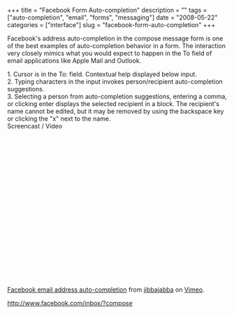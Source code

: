 +++
title = "Facebook Form Auto-completion"
description = ""
tags = ["auto-completion", "email", "forms", "messaging"]
date = "2008-05-22"
categories = ["interface"]
slug = "facebook-form-auto-completion"
+++


<p>Facebook's address auto-completion in the compose message form is one of the best examples of auto-completion behavior in a form. The interaction very closely mimics what you would expect to happen in the To field of email applications like Apple Mail and Outlook.</p>
<div id="screens-full" class="clear"><div class="caption">1. Cursor is in the To: field. Contextual help displayed below input.</div><div class="fullimg clear"><a href="//konigi.com/media/interface/facebook-email-autocompletion-1.png" class="group" rel="group" title="1. Cursor is in the To: field. Contextual help displayed below input."><img src="//konigi.com/media/interface/facebook-email-autocompletion-1.png" alt="" class="img-responsive"></a></div></div><div id="screens-full" class="clear"><div class="caption">2. Typing characters in the input invokes person/recipient auto-completion suggestions. </div><div class="fullimg clear"><a href="//konigi.com/media/interface/facebook-email-autocompletion-2.png" class="group" rel="group" title="2. Typing characters in the input invokes person/recipient auto-completion suggestions. "><img src="//konigi.com/media/interface/facebook-email-autocompletion-2.png" alt="" class="img-responsive"></a></div></div><div id="screens-full" class="clear"><div class="caption">3. Selecting a person from auto-completion suggestions, entering a comma, or clicking enter displays the selected recipient in a block. The recipient's name cannot be edited, but it may be removed by using the backspace key or clicking the &quot;x&quot; next to the name. </div><div class="fullimg clear"><a href="//konigi.com/media/interface/facebook-email-autocompletion-3.png" class="group" rel="group" title="3. Selecting a person from auto-completion suggestions, entering a comma, or clicking enter displays..."><img src="//konigi.com/media/interface/facebook-email-autocompletion-3.png" alt="" class="img-responsive"></a></div></div><div class="video"><div class="caption aptureNoAutolink">Screencast / Video</div><div class="video-object"><object width="610" height="358">	<param name="allowfullscreen" value="true" />	<param name="allowscriptaccess" value="always" />	<param name="movie" value="http://www.vimeo.com/moogaloop.swf?clip_id=1051375&amp;server=www.vimeo.com&amp;show_title=1&amp;show_byline=1&amp;show_portrait=0&amp;color=00ADEF&amp;fullscreen=1" />	<embed src="http://www.vimeo.com/moogaloop.swf?clip_id=1051375&amp;server=www.vimeo.com&amp;show_title=1&amp;show_byline=1&amp;show_portrait=0&amp;color=00ADEF&amp;fullscreen=1" type="application/x-shockwave-flash" allowfullscreen="true" allowscriptaccess="always" width="610" height="358"></embed></object><br /><a href="http://www.vimeo.com/1051375?pg=embed&amp;sec=1051375">Facebook email address auto-completion</a> from <a href="http://www.vimeo.com/jibbajabba?pg=embed&amp;sec=1051375">jibbajabba</a> on <a href="http://vimeo.com/?pg=embed&amp;sec=1051375">Vimeo</a>.</div></div>        
<p><a href="http://www.facebook.com/inbox/?compose">http://www.facebook.com/inbox/?compose</a></p>

